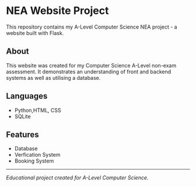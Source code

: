 # NEA Website Project

This repository contains my A-Level Computer Science NEA project - a website built with Flask.

## About
This website was created for my Computer Science A-Level non-exam assessment. It demonstrates an understanding of front and backend systems as well as utilising a database.

## Languages
- Python,HTML, CSS
- SQLite

## Features
- Database
- Verfication System
- Booking System

---
*Educational project created for A-Level Computer Science.*
